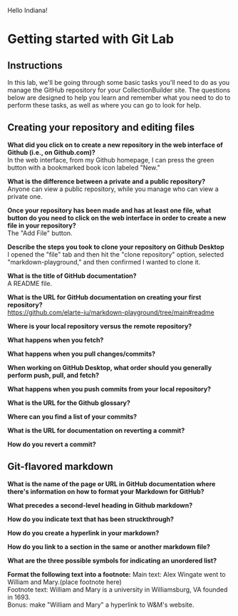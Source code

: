 Hello Indiana!

# Getting started with Git Lab
## Instructions
In this lab, we'll be going through some basic tasks you'll need to do as you manage the GitHub repository for your CollectionBuilder site. The questions below are designed to help you learn and remember what you need to do to perform these tasks, as well as where you can go to look for help. 
## Creating your repository and editing files
**What did you click on to create a new repository in the web interface of Github (i.e., on Github.com)?**  
In the web interface, from my Github homepage, I can press the green button with a bookmarked book icon labeled "New."

**What is the difference between a private and a public repository?**  
Anyone can view a public repository, while you manage who can view a private one.

**Once your repository has been made and has at least one file, what button do you need to click on the web interface in order to create a new file in your repository?**  
The "Add File" button.

**Describe the steps you took to clone your repository on Github Desktop**  
I opened the "file" tab and then hit the "clone repository" option, selected "markdown-playground," and then confirmed I wanted to clone it.

**What is the title of GitHub documentation?**  
A README file.

**What is the URL for GitHub documentation on creating your first repository?**  
https://github.com/elarte-iu/markdown-playground/tree/main#readme

**Where is your local repository versus the remote repository?**  


**What happens when you fetch?** 

**What happens when you pull changes/commits?**

**When working on GitHub Desktop, what order should you generally perform push, pull, and fetch?**

**What happens when you push commits from your local repository?**

**What is the URL for the Github glossary?**

**Where can you find a list of your commits?**

**What is the URL for documentation on reverting a commit?**

**How do you revert a commit?**

## Git-flavored markdown
**What is the name of the page or URL in GitHub documentation where there's information on how to format your Markdown for GitHub?**

**What precedes a second-level heading in Github markdown?**

**How do you indicate text that has been struckthrough?**

**How do you create a hyperlink in your markdown?**

**How do you link to a section in the same or another markdown file?**

**What are the three possible symbols for indicating an unordered list?**

**Format the following text into a footnote:**
Main text: Alex Wingate went to William and Mary.(place footnote here)  
Footnote text: William and Mary is a university in Williamsburg, VA founded in 1693.  
Bonus: make "William and Mary" a hyperlink to W&M's website. 

